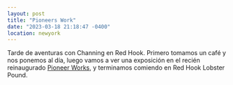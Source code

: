 ```yaml
---
layout: post
title: "Pioneers Work"
date: "2023-03-18 21:18:47 -0400"
location: newyork
---
```


Tarde de aventuras con Channing en Red Hook. Primero tomamos un café y nos ponemos al día, luego vamos a ver una exposición en el recién reinaugurado [Pioneer Works](https://pioneerworks.org), y terminamos comiendo en Red Hook Lobster Pound.
